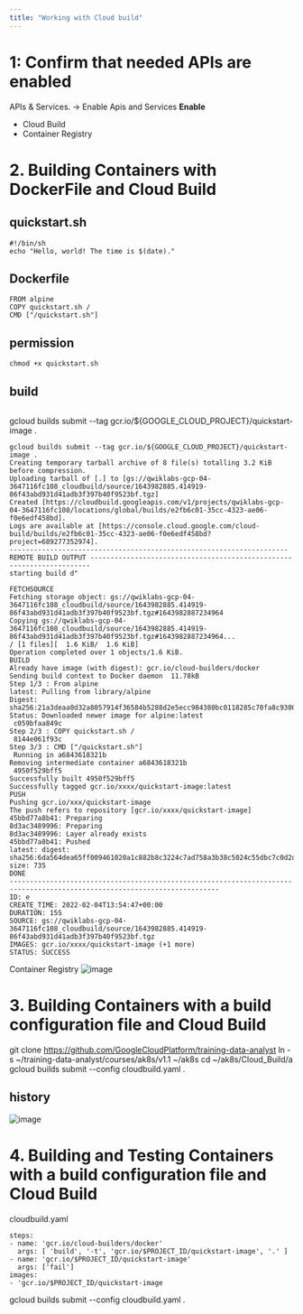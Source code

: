```yaml
---
title: "Working with Cloud build"
---
```


# 1: Confirm that needed APIs are enabled
 APIs & Services. -> Enable Apis and Services 
 **Enable**  
* Cloud Build  
* Container Registry 

# 2. Building Containers with DockerFile and Cloud Build


## quickstart.sh 
```
#!/bin/sh
echo "Hello, world! The time is $(date)."
```
## Dockerfile
```
FROM alpine
COPY quickstart.sh /
CMD ["/quickstart.sh"]
```
## permission
```
chmod +x quickstart.sh
```
## build 
```

```
gcloud builds submit --tag gcr.io/${GOOGLE_CLOUD_PROJECT}/quickstart-image .

```
gcloud builds submit --tag gcr.io/${GOOGLE_CLOUD_PROJECT}/quickstart-image .
Creating temporary tarball archive of 8 file(s) totalling 3.2 KiB before compression.
Uploading tarball of [.] to [gs://qwiklabs-gcp-04-3647116fc108_cloudbuild/source/1643982885.414919-86f43abd931d41adb3f397b40f9523bf.tgz]
Created [https://cloudbuild.googleapis.com/v1/projects/qwiklabs-gcp-04-3647116fc108/locations/global/builds/e2fb6c01-35cc-4323-ae06-f0e6edf458bd].
Logs are available at [https://console.cloud.google.com/cloud-build/builds/e2fb6c01-35cc-4323-ae06-f0e6edf458bd?project=689277352974].
--------------------------------------------------------------------- REMOTE BUILD OUTPUT ----------------------------------------------------------------------
starting build d"

FETCHSOURCE
Fetching storage object: gs://qwiklabs-gcp-04-3647116fc108_cloudbuild/source/1643982885.414919-86f43abd931d41adb3f397b40f9523bf.tgz#1643982887234964
Copying gs://qwiklabs-gcp-04-3647116fc108_cloudbuild/source/1643982885.414919-86f43abd931d41adb3f397b40f9523bf.tgz#1643982887234964...
/ [1 files][  1.6 KiB/  1.6 KiB]
Operation completed over 1 objects/1.6 KiB.
BUILD
Already have image (with digest): gcr.io/cloud-builders/docker
Sending build context to Docker daemon  11.78kB
Step 1/3 : From alpine
latest: Pulling from library/alpine
Digest: sha256:21a3deaa0d32a8057914f36584b5288d2e5ecc984380bc0118285c70fa8c9300
Status: Downloaded newer image for alpine:latest
 c059bfaa849c
Step 2/3 : COPY quickstart.sh /
 8144e061f93c
Step 3/3 : CMD ["/quickstart.sh"]
 Running in a6843618321b
Removing intermediate container a6843618321b
 4950f529bff5
Successfully built 4950f529bff5
Successfully tagged gcr.io/xxxx/quickstart-image:latest
PUSH
Pushing gcr.io/xxx/quickstart-image
The push refers to repository [gcr.io/xxxx/quickstart-image]
45bbd77a8b41: Preparing
8d3ac3489996: Preparing
8d3ac3489996: Layer already exists
45bbd77a8b41: Pushed
latest: digest: sha256:6da564dea65ff009461020a1c882b8c3224c7ad758a3b38c5024c55dbc7c0d2d size: 735
DONE
--------------------------------------------------------------------------------------------------------------------------
ID: e
CREATE_TIME: 2022-02-04T13:54:47+00:00
DURATION: 15S
SOURCE: gs://qwiklabs-gcp-04-3647116fc108_cloudbuild/source/1643982885.414919-86f43abd931d41adb3f397b40f9523bf.tgz
IMAGES: gcr.io/xxxx/quickstart-image (+1 more)
STATUS: SUCCESS
```


Container Registry 
![image](https://user-images.githubusercontent.com/16316626/152543439-6a4b2b3c-5d51-4c51-a581-ef733f87a162.png)


# 3. Building Containers with a build configuration file and Cloud Build

git clone https://github.com/GoogleCloudPlatform/training-data-analyst
ln -s ~/training-data-analyst/courses/ak8s/v1.1 ~/ak8s
cd ~/ak8s/Cloud_Build/a
gcloud builds submit --config cloudbuild.yaml .

## history 
![image](https://user-images.githubusercontent.com/16316626/152543268-19ae43c9-06c9-4bf8-b00d-1e8b7dbf4f05.png)


# 4. Building and Testing Containers with a build configuration file and Cloud Build 
cloudbuild.yaml 
```
steps:
- name: 'gcr.io/cloud-builders/docker'
  args: [ 'build', '-t', 'gcr.io/$PROJECT_ID/quickstart-image', '.' ]
- name: 'gcr.io/$PROJECT_ID/quickstart-image'
  args: ['fail']
images:
- 'gcr.io/$PROJECT_ID/quickstart-image
```

gcloud builds submit --config cloudbuild.yaml .




